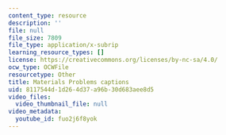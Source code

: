 ```yaml
---
content_type: resource
description: ''
file: null
file_size: 7809
file_type: application/x-subrip
learning_resource_types: []
license: https://creativecommons.org/licenses/by-nc-sa/4.0/
ocw_type: OCWFile
resourcetype: Other
title: Materials Problems captions
uid: 8117544d-1d26-4d37-a96b-30d683aee8d5
video_files:
  video_thumbnail_file: null
video_metadata:
  youtube_id: fuo2j6f8yok
---
```


